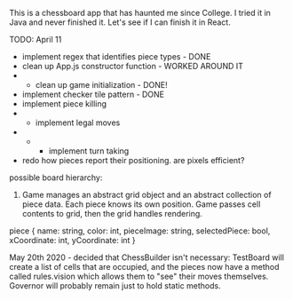 This is a chessboard app that has haunted me since College. I tried it in Java and never finished it. Let's see if I can finish it in React.

TODO: April 11 
- implement regex that identifies piece types - DONE
- clean up App.js constructor function - WORKED AROUND IT
- - clean up game initialization - DONE!
- implement checker tile pattern - DONE
- implement piece killing
- - implement legal moves
- - - implement turn taking
- redo how pieces report their positioning. are pixels efficient?

possible board hierarchy:

1. Game manages an abstract grid object and an abstract collection of piece data. Each piece knows its own position. Game passes cell contents to grid, then the grid handles rendering.  

piece {
    name: string,
    color: int,
    pieceImage: string,
    selectedPiece: bool,
    xCoordinate: int,
    yCoordinate: int
}

May 20th 2020 - 
decided that ChessBuilder isn't necessary: TestBoard will create a list of cells that are occupied, and the pieces now have a method called rules.vision which allows them to "see" their moves themselves. Governor will probably remain just to hold static methods. 